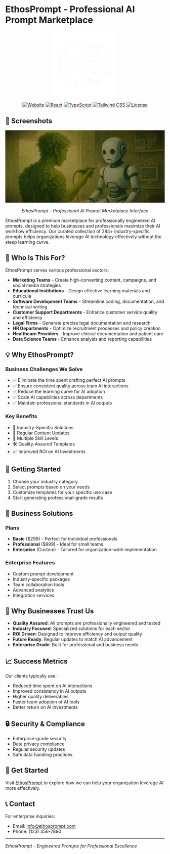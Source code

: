 # EthosPrompt - Professional AI Prompt Marketplace

<div align="center">
  <img src="https://raw.githubusercontent.com/Uththunga/EthosPrompt/main/public/icon.png" alt="EthosPrompt Logo" width="200"/>
  <br/>
  
  [![Website](https://img.shields.io/badge/Website-EthosPrompt-purple.svg)](https://ethosprompt.com)
  [![React](https://img.shields.io/badge/React-18.2.0-blue.svg)](https://reactjs.org/)
  [![TypeScript](https://img.shields.io/badge/TypeScript-5.0.0-blue.svg)](https://www.typescriptlang.org/)
  [![Tailwind CSS](https://img.shields.io/badge/Tailwind-3.3.0-38bdf8.svg)](https://tailwindcss.com/)
  [![License](https://img.shields.io/badge/License-MIT-green.svg)](LICENSE)
</div>

## 📸 Screenshots

<div align="center">
  <img src="https://raw.githubusercontent.com/Uththunga/EthosPrompt/main/public/bg.jpg" alt="EthosPrompt Platform" width="600"/>
  <p><em>EthosPrompt - Professional AI Prompt Marketplace Interface</em></p>
</div>

EthosPrompt is a premium marketplace for professionally engineered AI prompts, designed to help businesses and professionals maximize their AI workflow efficiency. Our curated collection of 284+ industry-specific prompts helps organizations leverage AI technology effectively without the steep learning curve.

## 🎯 Who Is This For?

EthosPrompt serves various professional sectors:

- **Marketing Teams** - Create high-converting content, campaigns, and social media strategies
- **Educational Institutions** - Design effective learning materials and curricula
- **Software Development Teams** - Streamline coding, documentation, and technical writing
- **Customer Support Departments** - Enhance customer service quality and efficiency
- **Legal Firms** - Generate precise legal documentation and research
- **HR Departments** - Optimize recruitment processes and policy creation
- **Healthcare Providers** - Improve clinical documentation and patient care
- **Data Science Teams** - Enhance analysis and reporting capabilities

## 💡 Why EthosPrompt?

### Business Challenges We Solve
- ✅ Eliminate the time spent crafting perfect AI prompts
- ✅ Ensure consistent quality across team AI interactions
- ✅ Reduce the learning curve for AI adoption
- ✅ Scale AI capabilities across departments
- ✅ Maintain professional standards in AI outputs

### Key Benefits
- 🎯 Industry-Specific Solutions
- 🔄 Regular Content Updates
- 💪 Multiple Skill Levels
- 🛠️ Quality-Assured Templates
- 📈 Improved ROI on AI Investments

## 🚀 Getting Started

1. Choose your industry category
2. Select prompts based on your needs
3. Customize templates for your specific use case
4. Start generating professional-grade results

## 💼 Business Solutions

### Plans
- **Basic** ($299) - Perfect for individual professionals
- **Professional** ($999) - Ideal for small teams
- **Enterprise** (Custom) - Tailored for organization-wide implementation

### Enterprise Features
- Custom prompt development
- Industry-specific packages
- Team collaboration tools
- Advanced analytics
- Integration services

## 🤝 Why Businesses Trust Us

- **Quality Assured**: All prompts are professionally engineered and tested
- **Industry Focused**: Specialized solutions for each sector
- **ROI Driven**: Designed to improve efficiency and output quality
- **Future Ready**: Regular updates to match AI advancement
- **Enterprise Grade**: Built for professional and business needs

## 📈 Success Metrics

Our clients typically see:
- Reduced time spent on AI interactions
- Improved consistency in AI outputs
- Higher quality deliverables
- Faster team adoption of AI tools
- Better return on AI investments

## 🔒 Security & Compliance

- Enterprise-grade security
- Data privacy compliance
- Regular security updates
- Safe data handling practices

## 🌟 Get Started

Visit [EthosPrompt](https://ethosprompt.com) to explore how we can help your organization leverage AI more effectively.

## 📞 Contact

For enterprise inquiries:
- Email: info@ethosprompt.com
- Phone: (123) 456-7890

---

*EthosPrompt - Engineered Prompts for Professional Excellence*
